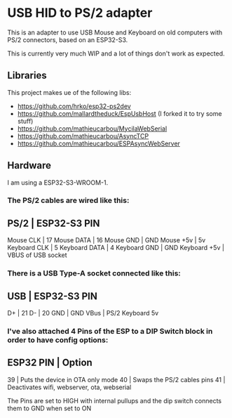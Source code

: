 # USB HID to PS/2 adapter

This is an adapter to use USB Mouse and Keyboard on old computers with PS/2 connectors, based on an ESP32-S3.

This is currently very much WIP and a lot of things don't work as expected.

## Libraries

This project makes ue of the following libs:
 - https://github.com/hrko/esp32-ps2dev
 - https://github.com/mallardtheduck/EspUsbHost  (I forked it to try some stuff)
 - https://github.com/mathieucarbou/MycilaWebSerial
 - https://github.com/mathieucarbou/AsyncTCP
 - https://github.com/mathieucarbou/ESPAsyncWebServer

## Hardware

I am using a ESP32-S3-WROOM-1. 

### The PS/2 cables are wired like this:

PS/2          |   ESP32-S3 PIN
-------------------------------
Mouse CLK     |   17
Mouse DATA    |   16
Mouse GND     |   GND
Mouse +5v     |   5v 
Keyboard CLK  |   5
Keyboard DATA |   4
Keyboard GND  |   GND
Keyboard +5v  |   VBUS of USB socket

### There is a USB Type-A socket connected like this:

USB          |   ESP32-S3 PIN
-------------------------------
D+           |   21
D-           |   20
GND          |   GND
VBus         |   PS/2 Keyboard 5v

### I've also attached 4 Pins of the ESP to a DIP Switch block in order to have config options:

ESP32 PIN    |   Option
------------------------------
39           |  Puts the device in OTA only mode
40           |  Swaps the PS/2 cables pins
41           |  Deactivates wifi, webserver, ota, webserial

The Pins are set to HIGH with internal pullups and the dip switch connects them to GND when set to ON


